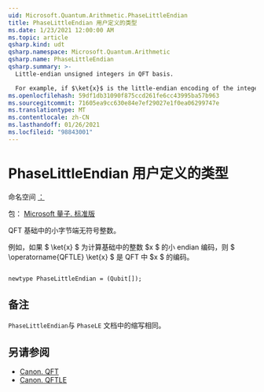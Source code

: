 ```yaml
---
uid: Microsoft.Quantum.Arithmetic.PhaseLittleEndian
title: PhaseLittleEndian 用户定义的类型
ms.date: 1/23/2021 12:00:00 AM
ms.topic: article
qsharp.kind: udt
qsharp.namespace: Microsoft.Quantum.Arithmetic
qsharp.name: PhaseLittleEndian
qsharp.summary: >-
  Little-endian unsigned integers in QFT basis.

  For example, if $\ket{x}$ is the little-endian encoding of the integer $x$ in the computational basis, then $\operatorname{QFTLE} \ket{x}$ is the encoding of $x$ in the QFT basis.
ms.openlocfilehash: 59df1db31090f875ccd261fe6cc43995ba57b963
ms.sourcegitcommit: 71605ea9cc630e84e7ef29027e1f0ea06299747e
ms.translationtype: MT
ms.contentlocale: zh-CN
ms.lasthandoff: 01/26/2021
ms.locfileid: "98843001"
---
```

# <a name="phaselittleendian-user-defined-type"></a>PhaseLittleEndian 用户定义的类型

命名空间 [：](xref:Microsoft.Quantum.Arithmetic)

包： [Microsoft 量子. 标准版](https://nuget.org/packages/Microsoft.Quantum.Standard)


QFT 基础中的小字节端无符号整数。

例如，如果 $ \ket{x} $ 为计算基础中的整数 $x $ 的小 endian 编码，则 $ \operatorname{QFTLE} \ket{x} $ 是 QFT 中 $x $ 的编码。

```qsharp

newtype PhaseLittleEndian = (Qubit[]);
```



## <a name="remarks"></a>备注

`PhaseLittleEndian`与 `PhaseLE` 文档中的缩写相同。

## <a name="see-also"></a>另请参阅

- [Canon. QFT](xref:Microsoft.Quantum.Canon.QFT)
- [Canon. QFTLE](xref:Microsoft.Quantum.Canon.QFTLE)